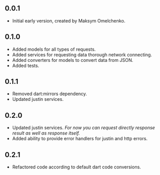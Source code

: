 ## 0.0.1

- Initial early version, created by Maksym Omelchenko.

## 0.1.0
- Added models for all types of requests.
- Added services for requesting data thorough network connecting.
- Added converters for models to convert data from JSON.
- Added tests.

## 0.1.1
- Removed dart:mirrors dependency.
- Updated justin services.

## 0.2.0
- Updated justin services. *For now you can request directly response
 result as well as response itself.*
- Added ability to provide error handlers for justin and http errors.
 
 ## 0.2.1
 - Refactored code according to default dart code conversions.
 